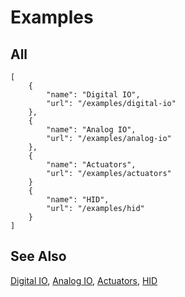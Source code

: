 # Examples

## All

```codecard
[
    {
        "name": "Digital IO",
        "url": "/examples/digital-io"
    },
    {
        "name": "Analog IO",
        "url": "/examples/analog-io"
    },
    {
        "name": "Actuators",
        "url": "/examples/actuators"
    }
    {
        "name": "HID",
        "url": "/examples/hid"
    }
]
```

## See Also

[Digital IO](/examples/digital-io),
[Analog IO](/examples/analog-io),
[Actuators](/examples/actuators),
[HID](/examples/hid)
